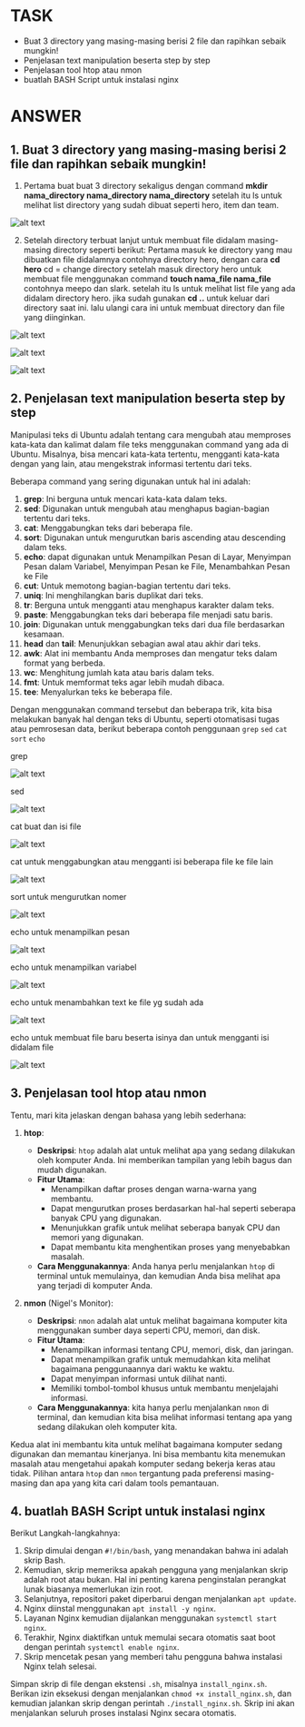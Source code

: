 # TASK
- Buat 3 directory yang masing-masing berisi 2 file dan rapihkan sebaik mungkin!
- Penjelasan text manipulation beserta step by step
- Penjelasan tool htop atau nmon
- buatlah BASH Script untuk instalasi nginx

# ANSWER
## 1. Buat 3 directory yang masing-masing berisi 2 file dan rapihkan sebaik mungkin!
1. Pertama buat buat 3 directory sekaligus dengan command **mkdir nama_directory nama_directory nama_directory** setelah itu ls untuk melihat list directory yang sudah dibuat seperti hero, item dan team.

![alt text](https://github.com/aanalff/Task-Photo/blob/main/22.1.png?raw=true)

2. Setelah directory terbuat lanjut untuk membuat file didalam masing-masing directory seperti berikut:
Pertama masuk ke directory yang mau dibuatkan file didalamnya contohnya directory hero, dengan cara **cd hero** cd = change directory
setelah masuk directory hero untuk membuat file menggunakan command **touch nama_file nama_file** contohnya meepo dan slark. setelah itu ls untuk melihat list file yang ada didalam directory hero. jika sudah gunakan **cd ..** untuk keluar dari directory saat ini. lalu ulangi cara ini untuk membuat directory dan file yang diinginkan.
 
![alt text](https://github.com/aanalff/Task-Photo/blob/main/22.2.png?raw=true)

![alt text](https://github.com/aanalff/Task-Photo/blob/main/22.3.png?raw=true)

![alt text](https://github.com/aanalff/Task-Photo/blob/main/22.4.png?raw=true)


## 2. Penjelasan text manipulation beserta step by step

Manipulasi teks di Ubuntu adalah tentang cara mengubah atau memproses kata-kata dan kalimat dalam file teks menggunakan command yang ada di Ubuntu. Misalnya, bisa mencari kata-kata tertentu, mengganti kata-kata dengan yang lain, atau mengekstrak informasi tertentu dari teks.

Beberapa command yang sering digunakan untuk hal ini adalah:

1. **grep**: Ini berguna untuk mencari kata-kata dalam teks.
2. **sed**: Digunakan untuk mengubah atau menghapus bagian-bagian tertentu dari teks.
3. **cat**: Menggabungkan teks dari beberapa file.
4. **sort**: Digunakan untuk mengurutkan baris ascending atau descending dalam teks.
5. **echo**: dapat digunakan untuk Menampilkan Pesan di Layar, Menyimpan Pesan dalam Variabel, Menyimpan Pesan ke File, Menambahkan Pesan ke File
6. **cut**: Untuk memotong bagian-bagian tertentu dari teks.
7. **uniq**: Ini menghilangkan baris duplikat dari teks.
8. **tr**: Berguna untuk mengganti atau menghapus karakter dalam teks.
9. **paste**: Menggabungkan teks dari beberapa file menjadi satu baris.
10. **join**: Digunakan untuk menggabungkan teks dari dua file berdasarkan kesamaan.
11. **head** dan **tail**: Menunjukkan sebagian awal atau akhir dari teks.
12. **awk**: Alat ini membantu Anda memproses dan mengatur teks dalam format yang berbeda.
13. **wc**: Menghitung jumlah kata atau baris dalam teks.
14. **fmt**: Untuk memformat teks agar lebih mudah dibaca.
15. **tee**: Menyalurkan teks ke beberapa file.

Dengan menggunakan command tersebut dan beberapa trik, kita bisa melakukan banyak hal dengan teks di Ubuntu, seperti otomatisasi tugas atau pemrosesan data, berikut beberapa contoh penggunaan `grep` `sed` `cat` `sort` `echo`

grep

![alt text](https://github.com/aanalff/photo-task-w-2/blob/main/grep.jpeg?raw=true)

sed

![alt text](https://github.com/aanalff/photo-task-w-2/blob/main/sed.jpeg?raw=true)

cat buat dan isi file

![alt text](https://github.com/aanalff/photo-task-w-2/blob/main/cat%20buat%20dan%20isi%20file.jpeg?raw=true)

cat untuk menggabungkan atau mengganti isi beberapa file ke file lain

![alt text](https://github.com/aanalff/photo-task-w-2/blob/main/cat%20untuk%20menggabungkan%20atau%20mengganti%20isi%20beberapa%20file%20ke%20file%20lain.jpeg?raw=true)

sort untuk mengurutkan nomer

![alt text](https://github.com/aanalff/photo-task-w-2/blob/main/sort%20untuk%20mengurutkan%20nomer.jpeg?raw=true)

echo untuk menampilkan pesan

![alt text](https://github.com/aanalff/photo-task-w-2/blob/main/echo%20untuk%20menampilkan%20pesan.jpeg?raw=true)

echo untuk menampilkan variabel

![alt text](https://github.com/aanalff/photo-task-w-2/blob/main/echo%20untuk%20menampilkan%20variabel.jpeg?raw=true)

echo untuk menambahkan text ke file yg sudah ada

![alt text](https://github.com/aanalff/photo-task-w-2/blob/main/echo%20untuk%20menambahkan%20text%20ke%20file%20yg%20sudah%20ada.jpeg?raw=true)

echo untuk membuat file baru beserta isinya dan untuk mengganti isi didalam file

![alt text](https://github.com/aanalff/photo-task-w-2/blob/main/echo%20untuk%20membuat%20file%20baru%20beserta%20isinya%20dan%20untuk%20mengganti%20isi%20didalam%20file.jpeg?raw=true)
## 3. Penjelasan tool htop atau nmon

Tentu, mari kita jelaskan dengan bahasa yang lebih sederhana:

1. **htop**:
   - **Deskripsi**: `htop` adalah alat untuk melihat apa yang sedang dilakukan oleh komputer Anda. Ini memberikan tampilan yang lebih bagus dan mudah digunakan.
   - **Fitur Utama**:
     - Menampilkan daftar proses dengan warna-warna yang membantu.
     - Dapat mengurutkan proses berdasarkan hal-hal seperti seberapa banyak CPU yang digunakan.
     - Menunjukkan grafik untuk melihat seberapa banyak CPU dan memori yang digunakan.
     - Dapat membantu kita menghentikan proses yang menyebabkan masalah.
   - **Cara Menggunakannya**: Anda hanya perlu menjalankan `htop` di terminal untuk memulainya, dan kemudian Anda bisa melihat apa yang terjadi di komputer Anda.

2. **nmon** (Nigel's Monitor):
   - **Deskripsi**: `nmon` adalah alat untuk melihat bagaimana komputer kita menggunakan sumber daya seperti CPU, memori, dan disk.
   - **Fitur Utama**:
     - Menampilkan informasi tentang CPU, memori, disk, dan jaringan.
     - Dapat menampilkan grafik untuk memudahkan kita melihat bagaimana penggunaannya dari waktu ke waktu.
     - Dapat menyimpan informasi untuk dilihat nanti.
     - Memiliki tombol-tombol khusus untuk membantu menjelajahi informasi.
   - **Cara Menggunakannya**: kita hanya perlu menjalankan `nmon` di terminal, dan kemudian kita bisa melihat informasi tentang apa yang sedang dilakukan oleh komputer kita.

Kedua alat ini membantu kita untuk melihat bagaimana komputer sedang digunakan dan memantau kinerjanya. Ini bisa membantu kita menemukan masalah atau mengetahui apakah komputer sedang bekerja keras atau tidak. Pilihan antara `htop` dan `nmon` tergantung pada preferensi masing-masing dan apa yang kita cari dalam tools pemantauan.

## 4. buatlah BASH Script untuk instalasi nginx

Berikut Langkah-langkahnya:

1. Skrip dimulai dengan `#!/bin/bash`, yang menandakan bahwa ini adalah skrip Bash.
2. Kemudian, skrip memeriksa apakah pengguna yang menjalankan skrip adalah root atau bukan. Hal ini penting karena penginstalan perangkat lunak biasanya memerlukan izin root.
3. Selanjutnya, repositori paket diperbarui dengan menjalankan `apt update`.
4. Nginx diinstal menggunakan `apt install -y nginx`.
5. Layanan Nginx kemudian dijalankan menggunakan `systemctl start nginx`.
6. Terakhir, Nginx diaktifkan untuk memulai secara otomatis saat boot dengan perintah `systemctl enable nginx`.
7. Skrip mencetak pesan yang memberi tahu pengguna bahwa instalasi Nginx telah selesai.

Simpan skrip di file dengan ekstensi `.sh`, misalnya `install_nginx.sh`. Berikan izin eksekusi dengan menjalankan `chmod +x install_nginx.sh`, dan kemudian jalankan skrip dengan perintah `./install_nginx.sh`. Skrip ini akan menjalankan seluruh proses instalasi Nginx secara otomatis.


